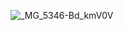![_MG_5346-Bd_kmV0V](https://github.com/user-attachments/assets/aaec27c9-905d-4676-ae87-f40db848e1fc)
